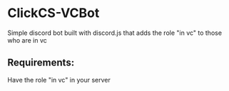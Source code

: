 # ClickCS-VCBot
Simple discord bot built with discord.js that adds the role "in vc" to those who are in vc

## Requirements:
Have the role "in vc" in your server

